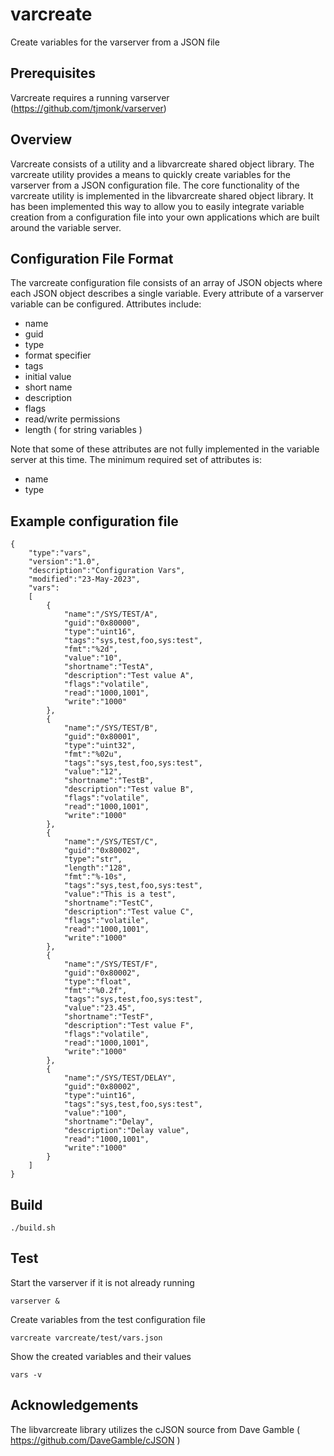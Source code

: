 # varcreate
Create variables for the varserver from a JSON file

## Prerequisites

Varcreate requires a running varserver (https://github.com/tjmonk/varserver)

## Overview

Varcreate consists of a utility and a libvarcreate shared object library.
The varcreate utility provides a means to quickly create variables for the varserver from a JSON configuration file.  The core functionality of the varcreate utility is implemented in the libvarcreate shared object library.  It has been implemented this way to allow you to easily integrate variable creation from a configuration file into your own applications which are built around the variable server.

## Configuration File Format

The varcreate configuration file consists of an array of JSON objects where each JSON object describes a single variable.  Every attribute of a varserver variable can be configured.  Attributes include:

- name
- guid
- type
- format specifier
- tags
- initial value
- short name
- description
- flags
- read/write permissions
- length ( for string variables )

Note that some of these attributes are not fully implemented in the variable server at this time.  The minimum required set of attributes is:

- name
- type

## Example configuration file

```
{
	"type":"vars",
	"version":"1.0",
	"description":"Configuration Vars",
	"modified":"23-May-2023",
	"vars":
	[
		{
			"name":"/SYS/TEST/A",
			"guid":"0x80000",
			"type":"uint16",
			"tags":"sys,test,foo,sys:test",
			"fmt":"%2d",
			"value":"10",
			"shortname":"TestA",
			"description":"Test value A",
			"flags":"volatile",
			"read":"1000,1001",
			"write":"1000"
	    },
		{
			"name":"/SYS/TEST/B",
			"guid":"0x80001",
			"type":"uint32",
			"fmt":"%02u",
			"tags":"sys,test,foo,sys:test",
			"value":"12",
			"shortname":"TestB",
			"description":"Test value B",
			"flags":"volatile",
			"read":"1000,1001",
			"write":"1000"
		},
		{
			"name":"/SYS/TEST/C",
			"guid":"0x80002",
			"type":"str",
			"length":"128",
			"fmt":"%-10s",
			"tags":"sys,test,foo,sys:test",
			"value":"This is a test",
			"shortname":"TestC",
			"description":"Test value C",
			"flags":"volatile",
			"read":"1000,1001",
			"write":"1000"
		},
		{
			"name":"/SYS/TEST/F",
			"guid":"0x80002",
			"type":"float",
			"fmt":"%0.2f",
			"tags":"sys,test,foo,sys:test",
			"value":"23.45",
			"shortname":"TestF",
			"description":"Test value F",
			"flags":"volatile",
			"read":"1000,1001",
			"write":"1000"
		},
		{
			"name":"/SYS/TEST/DELAY",
			"guid":"0x80002",
			"type":"uint16",
			"tags":"sys,test,foo,sys:test",
			"value":"100",
			"shortname":"Delay",
			"description":"Delay value",
			"read":"1000,1001",
			"write":"1000"
		}
	]
}

```

## Build

```
./build.sh
```

## Test

Start the varserver if it is not already running

```
varserver &
```

Create variables from the test configuration file

```
varcreate varcreate/test/vars.json
```

Show the created variables and their values

```
vars -v
```

## Acknowledgements

The libvarcreate library utilizes the cJSON source from Dave Gamble ( https://github.com/DaveGamble/cJSON )


